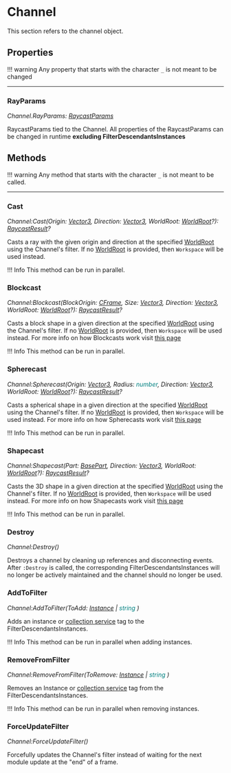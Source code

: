 # Channel
This section refers to the channel object.

## Properties
!!! warning
    Any property that starts with the character `_` is not meant to be changed

------

### RayParams

_Channel.RayParams: <span style="color: teal;">[RaycastParams](https://create.roblox.com/docs/reference/engine/datatypes/RaycastParams)</span>_  
  
RaycastParams tied to the Channel. All properties of the RaycastParams can be changed in runtime **excluding FilterDescendantsInstances**

## Methods 

!!! warning
    Any method that starts with the character `_` is not meant to be called. 

----

### Cast
  
_Channel:Cast(Origin: <span style="color: teal;">[Vector3](https://create.roblox.com/docs/reference/engine/datatypes/Vector3)</span>, Direction: <span style="color: teal;">[Vector3](https://create.roblox.com/docs/reference/engine/datatypes/Vector3)</span>, WorldRoot: <span style="color: teal;">[WorldRoot](https://create.roblox.com/docs/reference/engine/classes/WorldRoot)</span>?): <span style="color: teal;">[RaycastResult](https://create.roblox.com/docs/reference/engine/datatypes/RaycastResult)</span>?_
  
Casts a ray with the given origin and direction at the specified [WorldRoot](https://create.roblox.com/docs/reference/engine/classes/WorldRoot) using the Channel's filter. If no [WorldRoot](https://create.roblox.com/docs/reference/engine/classes/WorldRoot) is provided, then `Workspace` will be used instead.

!!! Info
    This method can be run in parallel.

### Blockcast
  
_Channel:Blockcast(BlockOrigin: <span style="color: teal;">[CFrame](https://create.roblox.com/docs/reference/engine/datatypes/CFrame)</span>, Size: <span style="color: teal;">[Vector3](https://create.roblox.com/docs/reference/engine/datatypes/Vector3)</span>, Direction: <span style="color: teal;">[Vector3](https://create.roblox.com/docs/reference/engine/datatypes/Vector3)</span>, WorldRoot: <span style="color: teal;">[WorldRoot](https://create.roblox.com/docs/reference/engine/classes/WorldRoot)</span>?): <span style="color: teal;">[RaycastResult](https://create.roblox.com/docs/reference/engine/datatypes/RaycastResult)</span>?_ 

Casts a block shape in a given direction at the specified [WorldRoot](https://create.roblox.com/docs/reference/engine/classes/WorldRoot) using the Channel's filter.  If no [WorldRoot](https://create.roblox.com/docs/reference/engine/classes/WorldRoot) is provided, then `Workspace` will be used instead. For more info on how Blockcasts work visit [this page](https://create.roblox.com/docs/reference/engine/classes/WorldRoot#Blockcast)


!!! Info
    This method can be run in parallel.

### Spherecast   
  
_Channel:Spherecast(Origin: <span style="color: teal;">[Vector3](https://create.roblox.com/docs/reference/engine/datatypes/Vector3)</span>, Radius: <span style="color: teal;">number</span>, Direction: <span style="color: teal;">[Vector3](https://create.roblox.com/docs/reference/engine/datatypes/Vector3)</span>, WorldRoot: <span style="color: teal;">[WorldRoot](https://create.roblox.com/docs/reference/engine/classes/WorldRoot)</span>?): <span style="color: teal;">[RaycastResult](https://create.roblox.com/docs/reference/engine/datatypes/RaycastResult)</span>?_   
  
Casts a spherical shape in a given direction at the specified [WorldRoot](https://create.roblox.com/docs/reference/engine/classes/WorldRoot) using the Channel's filter.  If no [WorldRoot](https://create.roblox.com/docs/reference/engine/classes/WorldRoot) is provided, then `Workspace` will be used instead. For more info on how Spherecasts work visit [this page](https://create.roblox.com/docs/reference/engine/classes/WorldRoot#Spherecast)

!!! Info
    This method can be run in parallel.

### Shapecast
  
_Channel:Shapecast(Part: <span style="color: teal;">[BasePart](https://create.roblox.com/docs/reference/engine/classes/BasePart)</span>, Direction: <span style="color: teal;">[Vector3](https://create.roblox.com/docs/reference/engine/datatypes/Vector3)</span>, WorldRoot: <span style="color: teal;">[WorldRoot](https://create.roblox.com/docs/reference/engine/classes/WorldRoot)</span>?): <span style="color: teal;">[RaycastResult](https://create.roblox.com/docs/reference/engine/datatypes/RaycastResult)</span>?_  
  
Casts the 3D shape in a given direction at the specified [WorldRoot](https://create.roblox.com/docs/reference/engine/classes/WorldRoot) using the Channel's filter.  If no [WorldRoot](https://create.roblox.com/docs/reference/engine/classes/WorldRoot) is provided, then `Workspace` will be used instead. For more info on how Shapecasts work visit [this page](https://devforum.roblox.com/t/introducing-shapecasts/2320655)

!!! Info
    This method can be run in parallel.

### Destroy

_Channel:Destroy()_ 

Destroys a channel by cleaning up references and disconnecting events. After `:Destroy` is called, the corresponding FilterDescendantsInstances will no longer be actively maintained and the channel should no longer be used.

### AddToFilter

_Channel:AddToFilter(ToAdd: <span style="color: teal;">[Instance](https://create.roblox.com/docs/reference/engine/datatypes/Instance)</span> | <span style="color: teal;">string</span> )_
  
Adds an instance or [collection service](https://create.roblox.com/docs/reference/engine/classes/CollectionService) tag to the FilterDescendantsInstances.

!!! Info
    This method can be run in parallel when adding instances.


### RemoveFromFilter

_Channel:RemoveFromFilter(ToRemove: <span style="color: teal;">[Instance](https://create.roblox.com/docs/reference/engine/datatypes/Instance)</span> | <span style="color: teal;">string</span> )_
  
Removes an Instance or [collection service](https://create.roblox.com/docs/reference/engine/classes/CollectionService) tag from the FilterDescendantsInstances.

!!! Info
    This method can be run in parallel when removing instances.

### ForceUpdateFilter

_Channel:ForceUpdateFilter()_

Forcefully updates the Channel's filter instead of waiting for the next module update at the "end" of a frame.

